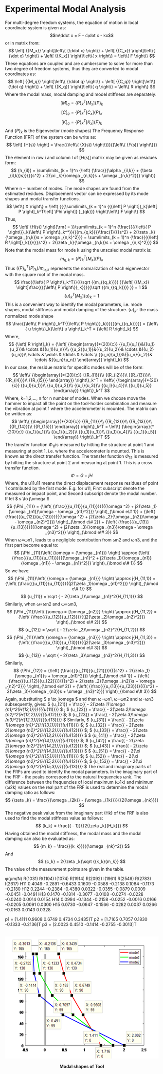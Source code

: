 # Experimental Modal Analysis
For multi-degree freedom systems, the equation of motion in local coordinate system is given as:
$$m\ddot x = F - c\dot x - kx$$
or in matrix from: 
$$ \left[ {{M_x}} \right]\left\{ {\ddot x} \right\} + \left[ {{C_x}} \right]\left\{ {\dot x} \right\} + \left[ {{K_x}} \right]\left\{ x \right\} = \left\{ F \right\} $$
These equations are coupled and are cumbersome to solve for more than two degree of freedom systems, thus they are converted to modal coordinates as:
$$ \left[ {{M_q}} \right]\left\{ {\ddot q} \right\} + \left[ {{C_q}} \right]\left\{ {\dot q} \right\} + \left[ {{K_q}} \right]\left\{ q \right\} = \left\{ R \right\} $$
Where the modal mass, modal damping and model stiffness are separately:
$$ {\left[ M \right]_q} = \left\{ P \right\}_k^T\left[ {{M_x}} \right]{\left\{ P \right\}_k} $$
$$ {\left[ C \right]_q} = \left\{ P \right\}_k^T\left[ {{C_x}} \right]{\left\{ P \right\}_k} $$
$$ {\left[ K \right]_q} = \left\{ P \right\}_k^T\left[ {{K_x}} \right]{\left\{ P \right\}_k} $$
And ${\left\{ P \right\}_k}$ is the Eigenvector (mode shapes)
The Frequency Response Function (FRF) of the system can be write as:
$$ \left[ {H(s)} \right] = \frac{{\left\{ {X(s)} \right\}}}{{\left\{ {F(s)} \right\}}} $$
The element in row i and column l of $\left[ {H\left( s \right)} \right]$ matrix may be given as residues form:
$$ {h_{il}} = \sum\limits_{k = 1}^n {\left( {\frac{{{\alpha _{il,k}} + {\beta _{il,k}}s}}{{{s^2} + 2{\xi _k}{\omega _{n,k}}s + \omega _{n,k}^2}}} \right)} $$
Where n – number of modes.
The mode shapes are found from the estimated residues. Displacement vector can be expressed by its mode shapes and modal transfer functions.
$$ \left\{ X \right\} = \left( {{{\sum\limits_{k = 1}^n {{{\left[ P \right]}_k}\left[ P \right]_k^T\left[ \Phi  \right]} }_{qk}}} \right)\left\{ F \right\} $$
Thus,
$$ \left[ {H(s)} \right]{\rm{ = }}\sum\limits_{k = 1}^n {\frac{{{{\left\{ P \right\}}_k}\left\{ P \right\}_k^*}}{{{m_{q,k}}}}\frac{1}{{{s^2} + 2{\zeta _k}{\omega _{n,k}}s + \omega _{n,k}^2}}} = \sum\limits_{k = 1}^n {\frac{{{{\left[ R \right]}_k}}}{{{s^2} + 2{\zeta _k}{\omega _{n,k}}s + \omega _{n,k}^2}}} $$
Note that the modal mass for mode k using the unscaled modal matrix is:
$$ {m_{q,k}} = \left\{ P \right\}_k^T\left[ {{M_x}} \right]{\left\{ P \right\}_k} $$
Thus $\left( {\left\{ P \right\}_k^T{{\left\{ P \right\}}_k}} \right)/{m_{q,k}}$ represents the normalization of each eigenvector with the square root of the modal mass.
$$ \frac{{\left\{ P \right\}_k^T}}{{\sqrt {{m_{{q_k}}}} }}\left[ {{M_x}} \right]\frac{{{{\left\{ P \right\}}_k}}}{{\sqrt {{m_{{q_k}}}} }} = 1 $$
$$ \left\{ u \right\}_k^T\left[ {{M_x}} \right]{\left\{ u \right\}_k} = 1 $$
This is a convenient way to identify the modal parameters, i.e. mode shapes, modal stiffness and modal damping of the structure.
${\left\{ u \right\}_k}$- the mass normalized mode shape
$$ \frac{{\left\{ P \right\}_k^T{{\left\{ P \right\}}_k}}}{{{m_{{q_k}}}}} = {\left\{ u \right\}_k}\left\{ u \right\}_k^T = {\left[ R \right]_k} $$
Where,
$$ {\left[ R \right]_k} = {\left[ {\begin{array}{*{20}{c}}
{{u_1}{u_1}}&{{u_1}{u_2}}& \cdots &{{u_1}{u_n}}\\
{{u_2}{u_1}}&{{u_2}{u_2}}& \cdots &{{u_2}{u_n}}\\
 \vdots & \vdots & \ddots & \vdots \\
{{u_n}{u_1}}&{{u_n}{u_2}}& \cdots &{{u_n}{u_n}}
\end{array}} \right]_k} $$
In our case, the residue matrix for specific modes will be of the form:
$$ \left\{ {\begin{array}{*{20}{c}}
{{R_{l1}}}\\
{{R_{l2}}}\\
{{R_{l3}}}\\
{{R_{l4}}}\\
{{R_{l5}}}
\end{array}} \right\}_k^T = \left\{ {\begin{array}{*{20}{c}}
{{u_l}{u_1}}\\
{{u_l}{u_2}}\\
{{u_l}{u_3}}\\
{{u_l}{u_4}}\\
{{u_l}{u_5}}
\end{array}} \right\}_k^T $$ 
Where, k=1,2,…, n for n number of modes. When we choose move the hammer to impact all the point on the tool-holder combination and measure the vibration at point 1 where the accelerometer is mounted. The matrix can be written as:
$$ \left\{ {\begin{array}{*{20}{c}}
{{R_{11}}}\\
{{R_{12}}}\\
{{R_{13}}}\\
{{R_{14}}}\\
{{R_{15}}}
\end{array}} \right\}_k^T = \left\{ {\begin{array}{*{20}{c}}
{{u_1}{u_1}}\\
{{u_1}{u_2}}\\
{{u_1}{u_3}}\\
{{u_1}{u_4}}\\
{{u_1}{u_5}}
\end{array}} \right\}_k^T $$
The transfer function ${\Phi _{11}}$is measured by hitting the structure at point 1 and measuring at point 1, i.e. where the accelerometer is mounted. This is known as the direct transfer function. The transfer function ${\Phi _{12}}$ is measured by hitting the structure at point 2 and measuring at point 1. This is a cross transfer function. 
$$ \Phi  = G + jH $$
Where, the u11u11 means the direct displacement response residues of point 1 contributed by the first mode. E.g. for u11, First subscript denote the measured or impact point, and Second subscript denote the modal number.
If let $ s \to j\omega $
$$ {\Phi _{11}} = {\left( {\frac{{{u_{11}}{u_{11}}}}{{{\omega ^2} + j2{\zeta _1}{\omega _{n1}}\omega  - \omega _{n1}^2}}} \right)_{\bmod e\# 1}} + {\left( {\frac{{{u_{12}}{u_{12}}}}{{{\omega ^2} + j2{\zeta _2}{\omega _{n2}}\omega  - \omega _{n2}^2}}} \right)_{\bmod e\# 2}} + {\left( {\frac{{{u_{13}}{u_{13}}}}{{{\omega ^2} + j2{\zeta _3}{\omega _{n3}}\omega  - \omega _{n3}^2}}} \right)_{\bmod e\# 3}} $$
When ω=ωn1 , leads to a negligible contribution from ωn2 and ωn3, and the first part become equal to: 
$$ {\Phi _{11}}\left( {\omega  = {\omega _{n1}}} \right) \approx {\left( {\frac{{{u_{11}}{u_{11}}}}{{\omega _{n1}^2 + j2{\zeta _1}{\omega _{n1}}{\omega _{n1}} - \omega _{n1}^2}}} \right)_{\bmod e\# 1}} $$
So we have:
$$ {\Phi _{11}}\left( {\omega  = {\omega _{n1}}} \right) \approx j{H_{11,1}} = {\left( {\frac{{{u_{11}}{u_{11}}}}{{j2{\zeta _1}\omega _{n1}^2}}} \right)_{\bmod e\# 1}} $$
$$ {u_{11}} = \sqrt { - 2{\zeta _1}\omega _{n1}^2{H_{11,1}}} $$
Similarly, when ω=ωn2  and ω=ωn3,
$$ {\Phi _{11}}\left( {\omega  = {\omega _{n2}}} \right) \approx j{H_{11,2}} = {\left( {\frac{{{u_{12}}{u_{12}}}}{{j2{\zeta _2}\omega _{n2}^2}}} \right)_{\bmod e\# 2}} $$
$$ {u_{12}} = \sqrt { - 2{\zeta _2}\omega _{n2}^2{H_{11,2}}} $$
$$ {\Phi _{11}}\left( {\omega  = {\omega _{n3}}} \right) \approx j{H_{11,3}} = {\left( {\frac{{{u_{13}}{u_{13}}}}{{j2{\zeta _3}\omega _{n3}^2}}} \right)_{\bmod e\# 3}} $$
$$ {u_{13}} = \sqrt { - 2{\zeta _3}\omega _{n3}^2{H_{11,3}}} $$
Similarly, 
$$ {\Phi _{12}} = {\left( {\frac{{{u_{11}}{u_{21}}}}{{{s^2} + 2{\zeta _1}{\omega _{n1}}s + \omega _{n1}^2}}} \right)_{\bmod e\# 1}} + {\left( {\frac{{{u_{12}}{u_{22}}}}{{{s^2} + 2{\zeta _2}{\omega _{n2}}s + \omega _{n2}^2}}} \right)_{\bmod e\# 2}} + {\left( {\frac{{{u_{13}}{u_{23}}}}{{{s^2} + 2{\zeta _3}{\omega _{n3}}s + \omega _{n3}^2}}} \right)_{\bmod e\# 3}} $$
Again, substituting $ s \to j\omega $ and then ω=ωn1, ω=ωn2 and ω=ωn3 subsequently, gives: 
$ {u_{21}} = \frac{{ - 2{\zeta _1}\omega _{n1}^2{H_{12,1}}}}{{{u_{11}}}} $ ; $ {u_{22}} = \frac{{ - 2{\zeta _2}\omega _{n2}^2{H_{12,2}}}}{{{u_{12}}}} $; $ {u_{23}} = \frac{{ - 2{\zeta _3}\omega _{n3}^2{H_{12,3}}}}{{{u_{13}}}} $
Similarly, 
$ {u_{31}} = \frac{{ - 2{\zeta _1}\omega _{n1}^2{H_{13,1}}}}{{{u_{11}}}} $; $ {u_{32}} = \frac{{ - 2{\zeta _2}\omega _{n2}^2{H_{13,2}}}}{{{u_{12}}}} $; $ {u_{33}} = \frac{{ - 2{\zeta _3}\omega _{n3}^2{H_{13,3}}}}{{{u_{13}}}} $
$ {u_{41}} = \frac{{ - 2{\zeta _1}\omega _{n1}^2{H_{14,1}}}}{{{u_{11}}}} $; $ {u_{42}} = \frac{{ - 2{\zeta _2}\omega _{n2}^2{H_{14,2}}}}{{{u_{12}}}} $; $ {u_{43}} = \frac{{ - 2{\zeta _3}\omega _{n3}^2{H_{14,3}}}}{{{u_{13}}}} $
$ {u_{51}} = \frac{{ - 2{\xi _1}\omega _{n1}^2{H_{15,1}}}}{{{u_{11}}}} $; $ {u_{52}} = \frac{{ - 2{\xi _2}\omega _{n2}^2{H_{15,2}}}}{{{u_{12}}}} $; $ {u_{53}} = \frac{{ - 2{\xi _3}\omega _{n3}^2{H_{15,3}}}}{{{u_{13}}}} $
The real and imaginary parts of the FRFs are used to identify the modal parameters. In the imaginary part of the FRF - the peaks correspond to the natural frequencies ωnk. The difference between the frequencies of local maximum (ω1k) and minimum (ω2k) values on the real part of the FRF is used to determine the modal damping ratio as follows:
$$ {\zeta _k} = \frac{{{\omega _{2k}} - {\omega _{1k}}}}{{2{\omega _{nk}}}} $$
The negative peak value from the imaginary part (Hk) of the FRF is also used to find the modal stiffness value as follows:
$$ {k_k} = \frac{{ - 1}}{{2{\zeta _k}{H_k}}} $$
Having obtained the modal stiffness, the modal mass and the modal damping can also be evaluated as:
$$ {m_k} = \frac{{{k_k}}}{{\omega _{nk}^2}} $$
And 
$$ {c_k} = 2{\zeta _k}\sqrt {{k_k}{m_k}} $$
The value of the measurement points are given in the table.

φ(μm/N)	R(1031)	R(1104)	I(1074)	R(1914)	R(2092)	I(1961)	R(2546)	R(2783)	I(2617)
H11	0.4049	-0.2891	-0.6433	0.1609	-0.0588	-0.2138	 0.1084	-0.1173	-0.2180
H12	0.2244	-0.2384	-0.4380	0.0322	-0.0355	-0.0879	 0.0009	-0.0451	-0.0491
H13	0.1470	-0.1814	-0.3077	-0.0108	-0.0274	-0.0228	-0.0240	 0.0014	 0.0154
H14	0.0994	-0.1344	-0.2158	-0.0252	-0.0016	 0.0166	-0.0205	 0.0091	 0.0300
H15	0.0730	-0.0947	-0.1566	-0.0282	 0.0037	 0.0266	-0.0163	 0.0143	 0.0328

p1 =    [1.4111    0.9608    0.6749    0.4734    0.3435]T
p2 =    [1.7165    0.7057    0.1830   -0.1333   -0.2136]T
p3 =    [2.0023    0.4510   -0.1414   -0.2755   -0.3013]T

<br>
<div align = "center">
<img src = "Modes.png"  width = "600" height = "400" alt = "Parameters of Cantilever Beam" title = "Parameters of Cantilever Beam">
</div>
<p align = "center"><b>Modal shapes of Tool</b></p>
<br>